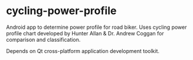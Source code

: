# cycling-power-profile

Android app to determine power profile for road biker. Uses cycling power profile chart developed by Hunter Allan & Dr. Andrew Coggan for comparison and classification.    

Depends on Qt cross-platform application development toolkit.   
